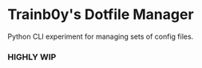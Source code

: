 # Trainb0y's Dotfile Manager
Python CLI experiment for managing sets of config files. 
### HIGHLY WIP
